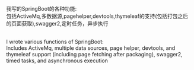 我写的SpringBoot的各种功能:<br>
包括ActiveMq,多数据源,pagehelper,devtools,thymeleaf的支持(包括打包之后的页面获取),swagger2,定时任务，异步执行<br><br>

I wrote various functions of SpringBoot:<br>
Includes ActiveMq, multiple data sources, page helper, devtools, and thymeleaf support (including page fetching after packaging), swagger2, timed tasks, and asynchronous execution